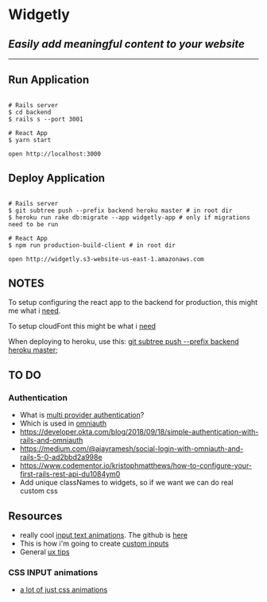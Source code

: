 # Widgetly

## *Easily add meaningful content to your website*
____


## Run Application

```shell

# Rails server
$ cd backend
$ rails s --port 3001

# React App
$ yarn start

open http://localhost:3000

```

## Deploy Application

```shell

# Rails server
$ git subtree push --prefix backend heroku master # in root dir
$ heroku run rake db:migrate --app widgetly-app # only if migrations need to be run

# React App
$ npm run production-build-client # in root dir

open http://widgetly.s3-website-us-east-1.amazonaws.com

```
## NOTES

To setup configuring the react app to the backend for production, this might me what i [need](https://github.com/tylergaugler16/rails-react-typescript-docker-example/tree/master/frontend#advanced-configuration).

To setup cloudFont this might be what i [need](https://medium.com/@omgwtfmarc/deploying-create-react-app-to-s3-or-cloudfront-48dae4ce0af)

When deploying to heroku, use this: [git subtree push --prefix backend heroku master;](https://coderwall.com/p/ssxp5q/heroku-deployment-without-the-app-being-at-the-repo-root-in-a-subfolder)



## TO DO
### Authentication
* What is [multi provider authentication](https://stackoverflow.com/questions/46261290/multi-provider-authentication-layman-terms)?
* Which is used in [omniauth](https://github.com/omniauth/omniauth)
* https://developer.okta.com/blog/2018/09/18/simple-authentication-with-rails-and-omniauth
* https://medium.com/@ajayramesh/social-login-with-omniauth-and-rails-5-0-ad2bbd2a998e
* https://www.codementor.io/kristophmatthews/how-to-configure-your-first-rails-rest-api-du1084ym0
* Add unique classNames to widgets, so if we want we can do real custom css

## Resources
* really cool [input text animations](https://tympanus.net/Development/TextInputEffects/). The github is [here](https://github.com/codrops/TextInputEffects)
* This is how i'm going to create [custom inputs](https://jaredpalmer.com/formik/docs/api/field)
* General [ux tips](https://www.designforfounders.com/web-app-ux/)


### CSS INPUT animations
* [a lot of just css animations](https://freefrontend.com/css-input-text/)
